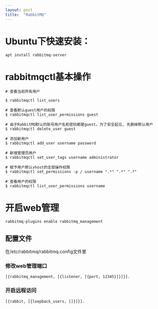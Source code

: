 ```yaml
---
layout: post
title:  "RabbitMQ"
---
```


# Ubuntu下快速安装：

	apt install rabbitmq-server

# rabbitmqctl基本操作

	# 查看当前所有用户
	
	$ rabbitmqctl list_users
	 
	# 查看默认guest用户的权限
	$ rabbitmqctl list_user_permissions guest
	 
	# 由于RabbitMQ默认的账号用户名和密码都是guest。为了安全起见, 先删掉默认用户
	$ rabbitmqctl delete_user guest
	 
	# 添加新用户
	$ rabbitmqctl add_user username password
	 
	# 新增管理员用户
	$ rabbitmqctl set_user_tags username administrator
	 
	# 赋予用户默认vhost的全部操作权限
	$ rabbitmqctl set_permissions -p / username ".*" ".*" ".*"
	 
	# 查看用户的权限
	$ rabbitmqctl list_user_permissions username

# 开启web管理

	rabbitmq-plugins enable rabbitmq_management

## 配置文件

在/etc/rabbitmq/rabbitmq.config文件里

### 修改web管理端口

	[{rabbitmq_management, [{listener, [{port, 12345}]}]}].

### 开启远程访问

	[{rabbit, [{loopback_users, []}]}].